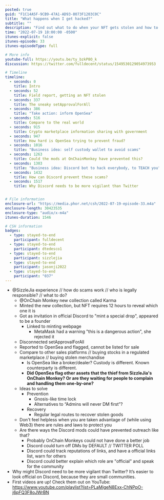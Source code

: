 ```yaml
---
posted: true
guid: "F1C14A5F-9CB9-47A1-AD93-8073F1203C0C"
title: "What happens when I get hacked?"
subtitle: ""
description: "Find out what to do when your NFT gets stolen and how to prevent scams in the crypto marketplace on this episode of Community Service Hour."
time: "2022-07-19 18:00:00 -0500"
itunes-explicit: false
itunes-episode: 33
itunes-episodeType: full

# More info
youtube-full: https://youtu.be/ty_bzkP8O_k
discussion: https://twitter.com/fulldecent/status/1549530129054973953

# Timeline
timeline:
  - seconds: 0
    title: Intro
  - seconds: 52
    title: Field report, getting an NFT stolen
  - seconds: 337
    title: The sneaky setApprovalForAll
  - seconds: 386
    title: "Take action: inform OpenSea"
  - seconds: 516
    title: Compare to the real world
  - seconds: 915
    title: Crypto marketplace information sharing with government
  - seconds: 947
    title: How hard is OpenSea trying to prevent fraud?
  - seconds: 1016
    title: "Business idea: self custody wallet to avoid scams"
  - seconds: 1263
    title: Could the mods at OnChainMonkey have prevented this?
  - seconds: 1303
    title: "Business idea: Discord bot to hack everybody, to TEACH you"
  - seconds: 1432
    title: How can Discord prevent these scams?
  - seconds: 1517
    title: Why Discord needs to be more vigilant than Twitter


# File information
enclosure-url: "https://media.phor.net/csh/2022-07-19-episode-33.m4a"
enclosure-length: 30423535
enclosure-type: "audio/x-m4a"
itunes-duration: 1546

# CSH information
badges:
  - type: stayed-to-end
    participant: fulldecent
  - type: stayed-to-end
    participant: dtedesco1
  - type: stayed-to-end
    participant: sizzlejia
  - type: stayed-to-end
    participant: jasonji2022
  - type: stayed-to-end
    participant: "037"
---
```

<!--end of quick notes-->

- @SizzleJia experience // how do scams work // who is legally responsible? // what to do?
  - @OnChain Monkey new collection called Karma
  - Minted the new collection, but NFT requires 12 hours to reveal which one it is
  - Got as invitation in official Discord to "mint a special drop", appeared to be a founder
    - Linked to minting webpage
      - MetaMask had a warning "this is a dangerous action", she rejected it
  - Disconnected setApprovalForAll
  - Reported to OpenSea and flagged, cannot be listed for sale
  - Compare to other sales platforms // buying stocks in a regulated marketplace // buying stolen merchandise
    - Is OpenSea like a broker/dealer? Custody is different. Known counterparty is different.
    - **Did OpenSea flag other assets that the thief from SizzleJia's OnChain Monkey? Or are they waiting for people to complain and handling them one-by-one?**
  - Ideas to solve
    - Prevention
      - Gnosis-like time lock
      - Alternatives to “Admins will never DM first”?
    - Recovery
      - Regular legal routes to recover stolen goods
  - Don't feel helpless when you are taken advantage of (while using Web3) there are rules and laws to protect you
  - Are there ways the Discord mods could have prevented outreach like that?
    - Probably OnChain Monkeys could not have done a better job
    - Discord could turn off DMs by DEFAULT // TWITTER POLL
    - Discord could track reputations of links, and have a official links list, warn for others
    - Discord could better explain which role are "official" and speak for the community
- Why might Discord need to be more vigilant than Twitter? It’s easier to look official on Discord, because they are small communities.
- First videos are up! Check them out on YouTube: https://www.youtube.com/playlist?list=PLaMigeN8Exx-ChNPpO-j6pFQ3F8oJWrBN
